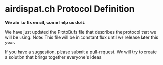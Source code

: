 airdispat.ch Protocol Definition
================================

**We aim to fix email, come help us do it.**

We have just updated the ProtoBufs file that describes the protocol that we will be using. Note: This file will be in constant flux until we release later this year.

If you have a suggestion, please submit a pull-request. We will try to create a solution that brings together everyone's ideas.
